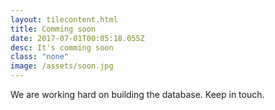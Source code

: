 ```yaml
---
layout: tilecontent.html
title: Comming soon
date: 2017-07-01T00:05:18.055Z
desc: It's comming soon
class: "none"
image: /assets/soon.jpg
---
```


We are working hard on building the database. Keep in touch.
